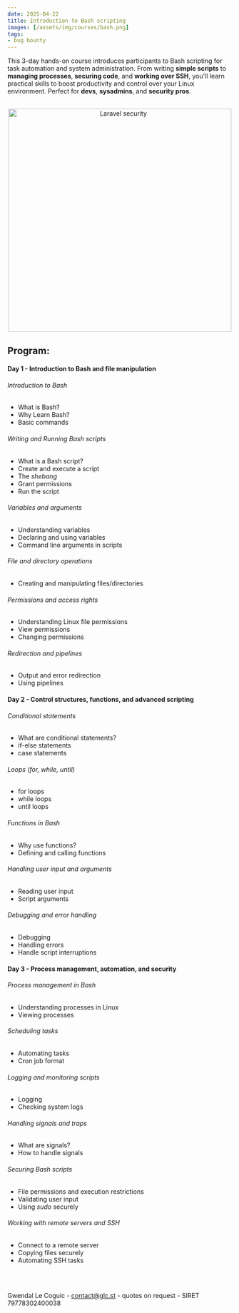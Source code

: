```yaml
---
date: 2025-04-22
title: Introduction to Bash scripting
images: [/assets/img/courses/bash.png]
tags:
- bug bounty
---
```


This 3-day hands-on course introduces participants to Bash scripting for task automation and system administration. From writing __simple scripts__ to __managing processes__, __securing code__, and __working over SSH__, you'll learn practical skills to boost productivity and control over your Linux environment. Perfect for __devs__, __sysadmins__, and __security pros__.

<br>
<center>
    <img src="/assets/img/courses/bash.png" alt="Laravel security" width="500" />
</center>

## Program:
#### Day 1 - Introduction to Bash and file manipulation
###### Introduction to Bash
- What is Bash?
- Why Learn Bash?
- Basic commands

###### Writing and Running Bash scripts
- What is a Bash script?
- Create and execute a script
- The _shebang_
- Grant permissions
- Run the script

###### Variables and arguments
- Understanding variables
- Declaring and using variables
- Command line arguments in scripts

###### File and directory operations
- Creating and manipulating files/directories

###### Permissions and access rights
- Understanding Linux file permissions
- View permissions
- Changing permissions

###### Redirection and pipelines
- Output and error redirection
- Using pipelines

#### Day 2 - Control structures, functions, and advanced scripting
###### Conditional statements
- What are conditional statements?
- if-else statements
- case statements

###### Loops (for, while, until)
- for loops
- while loops
- until loops

###### Functions in Bash
- Why use functions?
- Defining and calling functions

###### Handling user input and arguments
- Reading user input
- Script arguments

###### Debugging and error handling
- Debugging
- Handling errors
- Handle script interruptions

#### Day 3 - Process management, automation, and security
###### Process management in Bash
- Understanding processes in Linux
- Viewing processes

###### Scheduling tasks
- Automating tasks
- Cron job format

###### Logging and monitoring scripts
- Logging
- Checking system logs

###### Handling signals and traps
- What are signals?
- How to handle signals

###### Securing Bash scripts
- File permissions and execution restrictions
- Validating user input
- Using _sudo_ securely

###### Working with remote servers and SSH
- Connect to a remote server
- Copying files securely
- Automating SSH tasks

<br><br>

Gwendal Le Coguic - <a href="mailto:contact@glc.st" target="_blank">contact@glc.st</a> - quotes on request - SIRET 79778302400038
